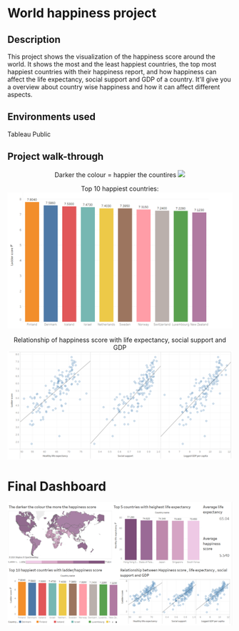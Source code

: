 # World happiness project
## Description 
This project shows the visualization of the happiness score around the world. It shows the most and the least happiest countries, the top most happiest countries with their happiness report,  and how happiness can affect the life expectancy, social support and GDP of a country. It'll give you a overview about country wise happiness and how it can affect different aspects. 

## Environments used
Tableau Public

## Project walk-through

<p align="center">
Darker the colour = happier the countires
<image src="worldhappiness(1).png"/> 
<p align="center">
Top 10 happiest countries: <br/> 
<img src="worldhappiness(2).png"/>
<p align="center">
Relationship of happiness score with life expectancy, social support and GDP   
<img src="worldhappiness(3).png"/>



# Final Dashboard

![](worldhappiness(4).png)




